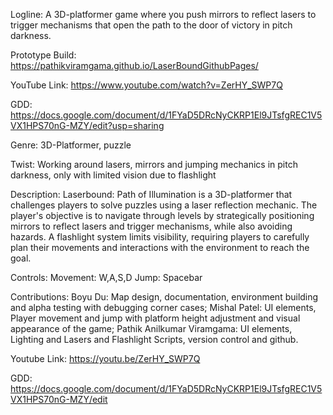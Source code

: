 Logline: A 3D-platformer game where you push mirrors to reflect lasers to trigger mechanisms that open the path to the door of victory in pitch darkness.

Prototype Build: https://pathikviramgama.github.io/LaserBoundGithubPages/

YouTube Link: https://www.youtube.com/watch?v=ZerHY_SWP7Q

GDD: https://docs.google.com/document/d/1FYaD5DRcNyCKRP1El9JTsfgREC1V5VX1HPS70nG-MZY/edit?usp=sharing

Genre: 3D-Platformer, puzzle 

Twist: Working around lasers, mirrors and jumping mechanics in pitch darkness, only with limited vision due to flashlight

Description:
Laserbound: Path of Illumination is a 3D-platformer that challenges players to solve puzzles using a laser reflection mechanic. The player's objective is to navigate through levels by strategically positioning mirrors to reflect lasers and trigger mechanisms, while also avoiding hazards. A flashlight system limits visibility, requiring players to carefully plan their movements and interactions with the environment to reach the goal.


Controls: 
Movement: W,A,S,D 
Jump: Spacebar


Contributions:
Boyu Du: Map design,  documentation, environment building and alpha testing with debugging corner cases; 
Mishal Patel: UI elements, Player movement and jump with platform height adjustment and visual appearance of the game; 
Pathik Anilkumar Viramgama: UI elements, Lighting and Lasers and Flashlight Scripts, version control and github.

Youtube Link: https://youtu.be/ZerHY_SWP7Q


GDD: https://docs.google.com/document/d/1FYaD5DRcNyCKRP1El9JTsfgREC1V5VX1HPS70nG-MZY/edit
